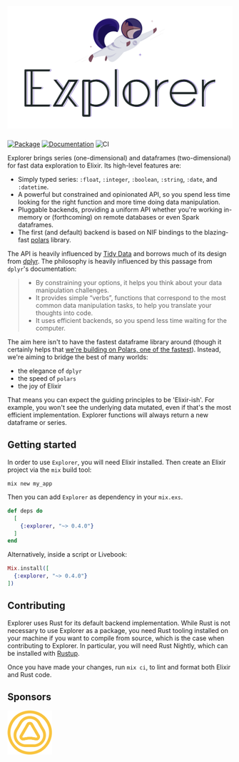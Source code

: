 <h1><img src="explorer.png" alt="Explorer"></h1>

[![Package](https://img.shields.io/hexpm/v/explorer.svg)](https://hex.pm/packages/explorer) [![Documentation](http://img.shields.io/badge/hex.pm-docs-green.svg?style=flat)](https://hexdocs.pm/explorer) ![CI](https://github.com/elixir-nx/explorer/actions/workflows/ci.yml/badge.svg)

Explorer brings series (one-dimensional) and dataframes (two-dimensional) for fast data exploration to Elixir. Its high-level features are:

- Simply typed series: `:float`, `:integer`, `:boolean`, `:string`, `:date`, and `:datetime`.
- A powerful but constrained and opinionated API, so you spend less time looking for the right
  function and more time doing data manipulation.
- Pluggable backends, providing a uniform API whether you're working in-memory or (forthcoming) on
  remote databases or even Spark dataframes.
- The first (and default) backend is based on NIF bindings to the blazing-fast
  [polars](https://docs.rs/polars) library.

The API is heavily influenced by [Tidy Data](https://vita.had.co.nz/papers/tidy-data.pdf) and
borrows much of its design from [dplyr](https://dplyr.tidyverse.org). The philosophy is heavily
influenced by this passage from `dplyr`'s documentation:

> - By constraining your options, it helps you think about your data manipulation challenges.
> - It provides simple “verbs”, functions that correspond to the most common data manipulation
>   tasks, to help you translate your thoughts into code.
> - It uses efficient backends, so you spend less time waiting for the computer.

The aim here isn't to have the fastest dataframe library around (though it certainly helps that
[we're building on Polars, one of the fastest](https://h2oai.github.io/db-benchmark/)). Instead, we're
aiming to bridge the best of many worlds:

- the elegance of `dplyr`
- the speed of `polars`
- the joy of Elixir

That means you can expect the guiding principles to be 'Elixir-ish'. For example, you won't see
the underlying data mutated, even if that's the most efficient implementation. Explorer functions
will always return a new dataframe or series.

## Getting started

In order to use `Explorer`, you will need Elixir installed. Then create an
Elixir project via the `mix` build tool:

```
mix new my_app
```

Then you can add `Explorer` as dependency in your `mix.exs`.

```elixir
def deps do
  [
    {:explorer, "~> 0.4.0"}
  ]
end
```

Alternatively, inside a script or Livebook:

```elixir
Mix.install([
  {:explorer, "~> 0.4.0"}
])
```

## Contributing

Explorer uses Rust for its default backend implementation. While Rust is not necessary to
use Explorer as a package, you need Rust tooling installed on your machine if you want to
compile from source, which is the case when contributing to Explorer. In particular, you
will need Rust Nightly, which can be installed with [Rustup](https://rust-lang.github.io/rustup/installation/index.html).

Once you have made your changes, run `mix ci`, to lint and format both Elixir and Rust code.

## Sponsors

<a href="https://amplified.ai"><img src="sponsors/amplified.png" width=100 alt="Amplified"></a>

